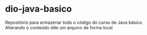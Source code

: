 # dio-java-basico
Repositório para armazenar todo o código do curso de Java básico
Alterando o conteúdo dde um arquivo de forma local